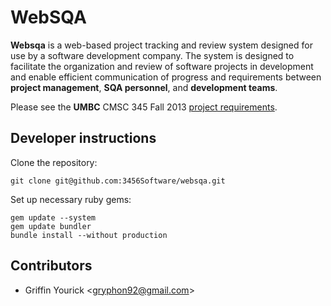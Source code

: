 # WebSQA
**Websqa** is a web-based project tracking and review system designed for use by
a software development company. The system is designed to facilitate the
organization and review of software projects in development and enable
efficient communication of progress and requirements between
**project management**, **SQA personnel**, and **development teams**.

Please see the **UMBC** CMSC 345 Fall 2013
[project requirements](http://www.csee.umbc.edu/~squire/cs345_proj.shtml).

## Developer instructions
 Clone the repository:
```
git clone git@github.com:3456Software/websqa.git
```
Set up necessary ruby gems:
```
gem update --system
gem update bundler
bundle install --without production
```

## Contributors
 - Griffin Yourick <[gryphon92@gmail.com](mailto:gryphon92@gmail.com)>
